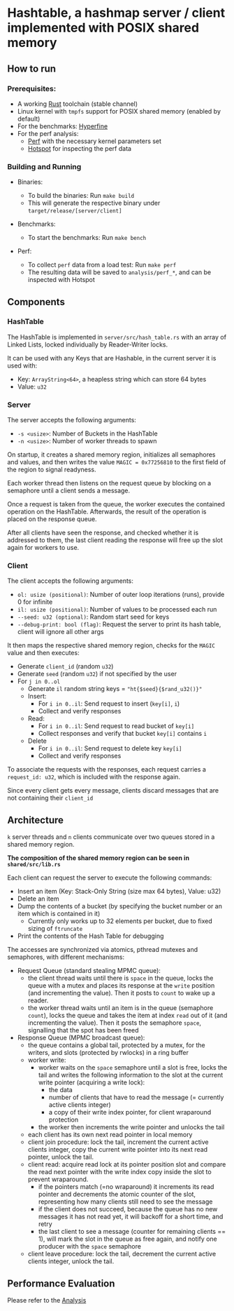 # Hashtable, a hashmap server / client implemented with POSIX shared memory
## How to run
### Prerequisites:
- A working [Rust](https://www.rust-lang.org/tools/install) toolchain (stable channel)
- Linux kernel with `tmpfs` support for POSIX shared memory (enabled by default)
- For the benchmarks: [Hyperfine](https://github.com/sharkdp/hyperfine)
- For the perf analysis:
  - [Perf](https://perfwiki.github.io/main/) with the necessary kernel parameters set
  - [Hotspot](https://github.com/KDAB/hotspot) for inspecting the perf data

### Building and Running
- Binaries:
  - To build the binaries: Run `make build`
  - This will generate the respective binary under `target/release/[server/client]`

- Benchmarks:
  - To start the benchmarks: Run `make bench`

- Perf:
  - To collect `perf` data from a load test: Run `make perf`
  - The resulting data will be saved to `analysis/perf_*`, and can be inspected with Hotspot

## Components
### HashTable
The HashTable is implemented in `server/src/hash_table.rs` with an array of Linked Lists,
locked individually by Reader-Writer locks.

It can be used with any Keys that are Hashable, in the current server it is used with:
- Key: `ArrayString<64>`, a heapless string which can store 64 bytes
- Value: `u32`

### Server
The server accepts the following arguments:
- `-s <usize>`: Number of Buckets in the HashTable
- `-n <usize>`: Number of worker threads to spawn

On startup, it creates a shared memory region, initializes all semaphores and values,
and then writes the value `MAGIC = 0x77256810` to the first field of the region to signal readyness.

Each worker thread then listens on the request queue by blocking on a semaphore until a client sends a message.

Once a request is taken from the queue, the worker executes the contained operation on the HashTable.
Afterwards, the result of the operation is placed on the response queue.

After all clients have seen the response, and checked whether it is addressed to them,
the last client reading the response will free up the slot again for workers to use.


### Client
The client accepts the following arguments:
- `ol: usize (positional)`: Number of outer loop iterations (runs), provide 0 for infinite
- `il: usize (positional)`: Number of values to be processed each run
- `--seed: u32 (optional)`: Random start seed for keys
- `--debug-print: bool (flag)`: Request the server to print its hash table, client will ignore all other args

It then maps the respective shared memory region, checks for the `MAGIC` value and then executes:
- Generate `client_id` (random `u32`)
- Generate `seed` (random `u32`) if not specified by the user
- For `j in 0..ol`
  - Generate `il` random string keys = `"ht{$seed}{$rand_u32()}"`
  - Insert:
    - For `i in 0..il`: Send request to insert (`key[i]`, `i`)
    - Collect and verify responses
  - Read:
    - For `i in 0..il`: Send request to read bucket of `key[i]`
    - Collect responses and verify that bucket `key[i]` contains `i`
  - Delete
    - For `i in 0..il`: Send request to delete key `key[i]`
    - Collect and verify responses

To associate the requests with the responses, each request carries a `request_id: u32`,
which is included with the response again.

Since every client gets every message, clients discard messages that are not containing their `client_id`

## Architecture
`k` server threads and `n` clients communicate over two queues stored in a shared memory region.

**The composition of the shared memory region can be seen in `shared/src/lib.rs`**

Each client can request the server to execute the following commands:
- Insert an item (Key: Stack-Only String (size max 64 bytes), Value: u32)
- Delete an item
- Dump the contents of a bucket (by specifying the bucket number or an item which is contained in it)
  - Currently only works up to 32 elements per bucket, due to fixed sizing of `ftruncate`
- Print the contents of the Hash Table for debugging

The accesses are synchronized via atomics, pthread mutexes and semaphores, with different mechanisms:
- Request Queue (standard stealing MPMC queue):
  - the client thread waits until there is `space` in the queue,
  locks the queue with a mutex and places its response at the `write` position (and incrementing the value).
  Then it posts to `count` to wake up a reader.
  - the worker thread waits until an item is in the queue (semaphore `count`), locks the queue
  and takes the item at index `read` out of it (and incrementing the value).
  Then it posts the semaphore `space`, signalling that the spot has been freed
- Response Queue (MPMC broadcast queue):
  - the queue contains a global tail, protected by a mutex, for the writers, and slots (protected by rwlocks) in a ring buffer
  - worker write:
    - worker waits on the `space` semaphore until a slot is free, locks the tail and writes the following information to the slot at the current write pointer (acquiring a write lock):
      - the data
      - number of clients that have to read the message (= currently active clients integer)
      - a copy of their write index pointer, for client wraparound protection
    - the worker then increments the write pointer and unlocks the tail
  - each client has its own next read pointer in local memory
  - client join procedure: lock the tail, increment the current active clients integer, copy the current write pointer into its next read pointer, unlock the tail.
  - client read: acquire read lock at its pointer position slot and compare the read next pointer with the write index copy inside the slot to prevent wraparound.
    - if the pointers match (=no wraparound) it increments its read pointer and
    decrements the atomic counter of the slot, representing how many clients still need to see the message
    - if the client does not succeed, because the queue has no new messages it has not read yet, it will backoff for a short time, and retry
    - the last client to see a message (counter for remaining clients == 1), will mark the slot in the queue as free again, and notify one producer with the `space` semaphore
  - client leave procedure: lock the tail, decrement the current active clients integer, unlock the tail.


## Performance Evaluation
Please refer to the [Analysis](analysis/ANALYSIS.md)
